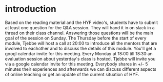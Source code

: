 # introduction
Based on the reading material and the HYF video's, students have to submit at least one question for the Q&A session. They will hand it in on slack in a thread on their class channel. Answering those questions will be the main goal of the session on Sunday.
The Thursday before the start of every module, Tjebbe will host a call at 20:00 to introduce all the mentors that are involved to eachother and to discuss the details of this module. You'll get a googl calendar invite for this meeting.
Every Monday at 18:00 till 18:30 an evaluation session about yesterday's class is hosted. Tjebbe will invite you via a google calendar invite for this meeting. Everybody shares in +/- 5 minutes their experiences and afterwards we can discuss different aspects of online teaching or get an update of the current situation of HYF. 
